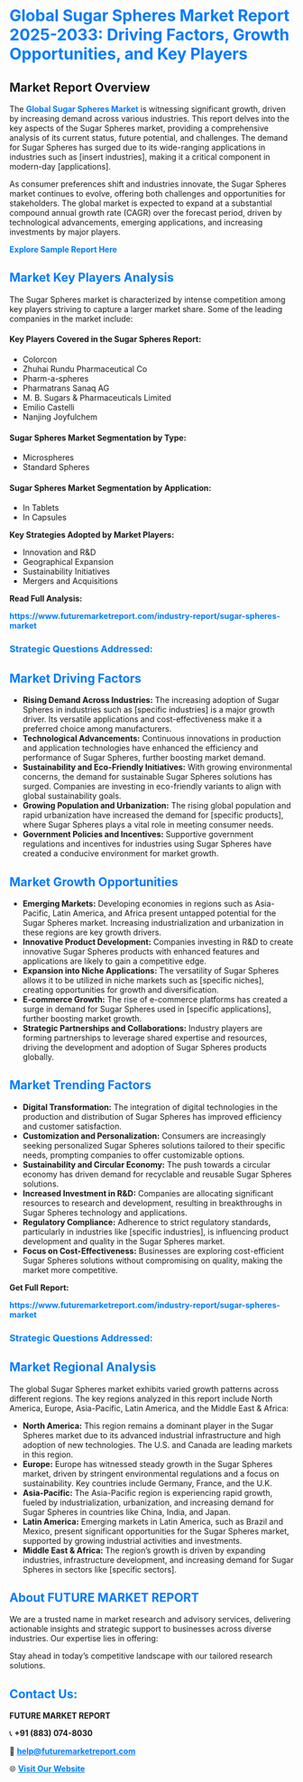 <h1 style="color: #007BFF;">Global Sugar Spheres Market Report 2025-2033: Driving Factors, Growth Opportunities, and Key Players</h1>

<section id="overview">
<h2>Market Report Overview</h2>
<p>The <a href="https://www.futuremarketreport.com/industry-report/sugar-spheres-market" style="color: #007BFF; text-decoration: none;"><strong>Global Sugar Spheres Market</strong></a> is witnessing significant growth, driven by increasing demand across various industries. This report delves into the key aspects of the Sugar Spheres market, providing a comprehensive analysis of its current status, future potential, and challenges. The demand for Sugar Spheres has surged due to its wide-ranging applications in industries such as [insert industries], making it a critical component in modern-day [applications].</p>
<p>As consumer preferences shift and industries innovate, the Sugar Spheres market continues to evolve, offering both challenges and opportunities for stakeholders. The global market is expected to expand at a substantial compound annual growth rate (CAGR) over the forecast period, driven by technological advancements, emerging applications, and increasing investments by major players.</p>
</section>

<section id="overview">
<p><a href="https://www.futuremarketreport.com/request-sample/reportId=92717" style="color: #007BFF; text-decoration: none;"><strong>Explore Sample Report Here</strong></a></p>
</section>

<section id="key-players">
<h2 style="color: #007BFF;">Market Key Players Analysis</h2>
<p>The Sugar Spheres market is characterized by intense competition among key players striving to capture a larger market share. Some of the leading companies in the market include:</p>
<h4>Key Players Covered in the Sugar Spheres Report:</h4>
<ul><li>Colorcon</li><li>Zhuhai Rundu Pharmaceutical Co</li><li>Pharm-a-spheres</li><li>Pharmatrans Sanaq AG</li><li>M. B. Sugars &amp; Pharmaceuticals Limited</li><li>Emilio Castelli</li><li>Nanjing Joyfulchem</li></ul>
<h4>Sugar Spheres Market Segmentation by Type:</h4>
<ul><li>Microspheres</li><li>Standard Spheres</li></ul>

<h4>Sugar Spheres Market Segmentation by Application:</h4>
<ul><li>In Tablets</li><li>In Capsules</li></ul>
<p><strong>Key Strategies Adopted by Market Players:</strong></p>
<ul>
<li>Innovation and R&D</li>
<li>Geographical Expansion</li>
<li>Sustainability Initiatives</li>
<li>Mergers and Acquisitions</li>
</ul>
</section>

<section>
<p><strong>Read Full Analysis: </strong></p><a href="https://www.futuremarketreport.com/industry-report/sugar-spheres-market" style="color: #007BFF; text-decoration: none;"><strong>https://www.futuremarketreport.com/industry-report/sugar-spheres-market</strong></a>
<h3 style="color: #007BFF;">Strategic Questions Addressed:</h3>
</section>

<section id="driving-factors">
<h2 style="color: #007BFF;">Market Driving Factors</h2>
<ul>
<li><strong>Rising Demand Across Industries:</strong> The increasing adoption of Sugar Spheres in industries such as [specific industries] is a major growth driver. Its versatile applications and cost-effectiveness make it a preferred choice among manufacturers.</li>
<li><strong>Technological Advancements:</strong> Continuous innovations in production and application technologies have enhanced the efficiency and performance of Sugar Spheres, further boosting market demand.</li>
<li><strong>Sustainability and Eco-Friendly Initiatives:</strong> With growing environmental concerns, the demand for sustainable Sugar Spheres solutions has surged. Companies are investing in eco-friendly variants to align with global sustainability goals.</li>
<li><strong>Growing Population and Urbanization:</strong> The rising global population and rapid urbanization have increased the demand for [specific products], where Sugar Spheres plays a vital role in meeting consumer needs.</li>
<li><strong>Government Policies and Incentives:</strong> Supportive government regulations and incentives for industries using Sugar Spheres have created a conducive environment for market growth.</li>
</ul>
</section>

<section id="growth-opportunities">
<h2 style="color: #007BFF;">Market Growth Opportunities</h2>
<ul>
<li><strong>Emerging Markets:</strong> Developing economies in regions such as Asia-Pacific, Latin America, and Africa present untapped potential for the Sugar Spheres market. Increasing industrialization and urbanization in these regions are key growth drivers.</li>
<li><strong>Innovative Product Development:</strong> Companies investing in R&D to create innovative Sugar Spheres products with enhanced features and applications are likely to gain a competitive edge.</li>
<li><strong>Expansion into Niche Applications:</strong> The versatility of Sugar Spheres allows it to be utilized in niche markets such as [specific niches], creating opportunities for growth and diversification.</li>
<li><strong>E-commerce Growth:</strong> The rise of e-commerce platforms has created a surge in demand for Sugar Spheres used in [specific applications], further boosting market growth.</li>
<li><strong>Strategic Partnerships and Collaborations:</strong> Industry players are forming partnerships to leverage shared expertise and resources, driving the development and adoption of Sugar Spheres products globally.</li>
</ul>
</section>

<section id="trending-factors">
<h2 style="color: #007BFF;">Market Trending Factors</h2>
<ul>
<li><strong>Digital Transformation:</strong> The integration of digital technologies in the production and distribution of Sugar Spheres has improved efficiency and customer satisfaction.</li>
<li><strong>Customization and Personalization:</strong> Consumers are increasingly seeking personalized Sugar Spheres solutions tailored to their specific needs, prompting companies to offer customizable options.</li>
<li><strong>Sustainability and Circular Economy:</strong> The push towards a circular economy has driven demand for recyclable and reusable Sugar Spheres solutions.</li>
<li><strong>Increased Investment in R&D:</strong> Companies are allocating significant resources to research and development, resulting in breakthroughs in Sugar Spheres technology and applications.</li>
<li><strong>Regulatory Compliance:</strong> Adherence to strict regulatory standards, particularly in industries like [specific industries], is influencing product development and quality in the Sugar Spheres market.</li>
<li><strong>Focus on Cost-Effectiveness:</strong> Businesses are exploring cost-efficient Sugar Spheres solutions without compromising on quality, making the market more competitive.</li>
</ul>
</section>

<section>
<p><strong>Get Full Report: </strong></p><a href="https://www.futuremarketreport.com/industry-report/sugar-spheres-market" style="color: #007BFF; text-decoration: none;"><strong>https://www.futuremarketreport.com/industry-report/sugar-spheres-market</strong></a>
<h3 style="color: #007BFF;">Strategic Questions Addressed:</h3>
</section>


<section id="regional-analysis">
<h2 style="color: #007BFF;">Market Regional Analysis</h2>
<p>The global Sugar Spheres market exhibits varied growth patterns across different regions. The key regions analyzed in this report include North America, Europe, Asia-Pacific, Latin America, and the Middle East & Africa:</p>
<ul>
<li><strong>North America:</strong> This region remains a dominant player in the Sugar Spheres market due to its advanced industrial infrastructure and high adoption of new technologies. The U.S. and Canada are leading markets in this region.</li>
<li><strong>Europe:</strong> Europe has witnessed steady growth in the Sugar Spheres market, driven by stringent environmental regulations and a focus on sustainability. Key countries include Germany, France, and the U.K.</li>
<li><strong>Asia-Pacific:</strong> The Asia-Pacific region is experiencing rapid growth, fueled by industrialization, urbanization, and increasing demand for Sugar Spheres in countries like China, India, and Japan.</li>
<li><strong>Latin America:</strong> Emerging markets in Latin America, such as Brazil and Mexico, present significant opportunities for the Sugar Spheres market, supported by growing industrial activities and investments.</li>
<li><strong>Middle East & Africa:</strong> The region’s growth is driven by expanding industries, infrastructure development, and increasing demand for Sugar Spheres in sectors like [specific sectors].</li>
</ul>
</section>

<footer>
<h2 style="color: #007BFF;">About FUTURE MARKET REPORT</h2>
<p>We are a trusted name in market research and advisory services, delivering actionable insights and strategic support to businesses across diverse industries. Our expertise lies in offering:</p>

<p>Stay ahead in today’s competitive landscape with our tailored research solutions.</p>

<h2 style="color: #007BFF;">Contact Us:</h2>
<p><strong>FUTURE MARKET REPORT</strong></p>
<p>📞 <strong>+91 (883) 074-8030</strong></p>
<p>📧 <strong><a href="mailto:help@futuremarketreport.com" style="color: #007BFF;">help@futuremarketreport.com</a></strong></p>
<p>🌐 <strong><a href="https://www.futuremarketreport.com/" style="color: #007BFF;">Visit Our Website</a></strong></p>
</footer>